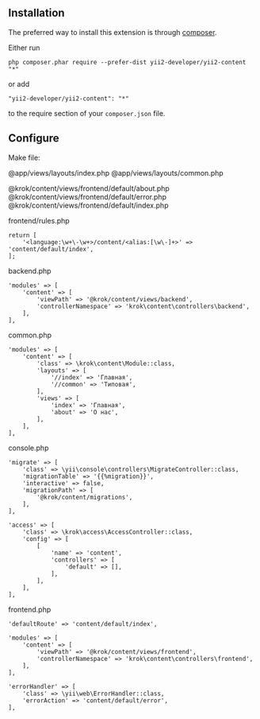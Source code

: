 Installation
------------

The preferred way to install this extension is through [composer](http://getcomposer.org/download/).

Either run

```
php composer.phar require --prefer-dist yii2-developer/yii2-content "*"
```

or add

```
"yii2-developer/yii2-content": "*"
```

to the require section of your `composer.json` file.

Configure
---------

Make file:

@app/views/layouts/index.php
@app/views/layouts/common.php

@krok/content/views/frontend/default/about.php
@krok/content/views/frontend/default/error.php
@krok/content/views/frontend/default/index.php

frontend/rules.php

```
return [
    '<language:\w+\-\w+>/content/<alias:[\w\-]+>' => 'content/default/index',
];

```

backend.php

```
'modules' => [
    'content' => [
        'viewPath' => '@krok/content/views/backend',
        'controllerNamespace' => 'krok\content\controllers\backend',
    ],
],
```

common.php

```
'modules' => [
    'content' => [
        'class' => \krok\content\Module::class,
        'layouts' => [
            '//index' => 'Главная',
            '//common' => 'Типовая',
        ],
        'views' => [
            'index' => 'Главная',
            'about' => 'О нас',
        ],
    ],
],
```

console.php

```
'migrate' => [
    'class' => \yii\console\controllers\MigrateController::class,
    'migrationTable' => '{{%migration}}',
    'interactive' => false,
    'migrationPath' => [
        '@krok/content/migrations',
    ],
],
```

```
'access' => [
    'class' => \krok\access\AccessController::class,
    'config' => [
        [
            'name' => 'content',
            'controllers' => [
                'default' => [],
            ],
        ],
    ],
],
```

frontend.php

```
'defaultRoute' => 'content/default/index',
```

```
'modules' => [
    'content' => [
        'viewPath' => '@krok/content/views/frontend',
        'controllerNamespace' => 'krok\content\controllers\frontend',
    ],
],
```

```
'errorHandler' => [
    'class' => \yii\web\ErrorHandler::class,
    'errorAction' => 'content/default/error',
],
```
